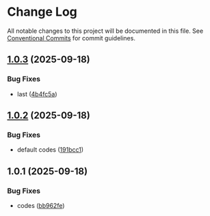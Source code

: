 # Change Log

All notable changes to this project will be documented in this file.
See [Conventional Commits](https://conventionalcommits.org) for commit guidelines.

## [1.0.3](https://github.com/arlequins/library-nodejs/compare/@arlequins/oauth2@1.0.2...@arlequins/oauth2@1.0.3) (2025-09-18)


### Bug Fixes

* last ([4b4fc5a](https://github.com/arlequins/library-nodejs/commit/4b4fc5a839c240fa879530f828b0a7243d71a244))





## [1.0.2](https://github.com/arlequins/library-nodejs/compare/@arlequins/oauth2@1.0.1...@arlequins/oauth2@1.0.2) (2025-09-18)


### Bug Fixes

* default codes ([191bcc1](https://github.com/arlequins/library-nodejs/commit/191bcc1c51aeed150f7caa1d88917d74814420a1))





## 1.0.1 (2025-09-18)


### Bug Fixes

* codes ([bb962fe](https://github.com/arlequins/library-nodejs/commit/bb962fecd6f7c58ee5ccc77cce0462ccc220a84e))
